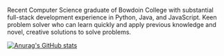 Recent Computer Science graduate of Bowdoin College with substantial full-stack development experience in Python, Java, and JavaScript. Keen problem solver who can learn quickly and apply previous knowledge and novel, creative solutions to solve problems.

[![Anurag's GitHub stats](https://github-readme-stats.vercel.app/api?username=shahirtaj&show_icons=true)](https://github.com/anuraghazra/github-readme-stats)

<!---
shahirtaj/shahirtaj is a ✨ special ✨ repository because its `README.md` (this file) appears on your GitHub profile.
You can click the Preview link to take a look at your changes.
--->
